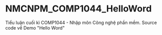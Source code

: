 # NMCNPM_COMP1044_HelloWord
Tiểu luận cuối kì COMP1044 - Nhập môn Công nghệ phần mềm. Source code về Demo "Hello Word" 
